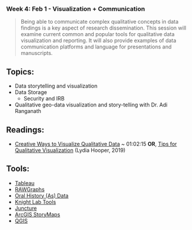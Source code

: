 ### Week 4: Feb 1 - Visualization + Communication

> Being able to communicate complex qualitative concepts in data findings is a key aspect of research dissemination. This session will examine current common and popular tools for qualitative data visualization and reporting. It will also provide examples of data communication platforms and language for presentations and manuscripts.

## Topics:
- Data storytelling and visualization
- Data Storage
  - Security and IRB
- Qualitative geo-data visualization and story-telling with Dr. Adi Ranganath

## Readings:
- [Creative Ways to Visualize Qualitative Data](https://youtu.be/MywkhShzAFM) ~ 01:02:15
**OR**, [Tips for Qualitative Visualization](https://youtu.be/MywkhShzAFM) (Lydia Hooper, 2019)

## Tools:
- [Tableau](https://www.tableau.com/)
- [RAWGraphs](https://rawgraphs.io/)
- [Oral History (As) Data](https://uidaholib.github.io/oral-history-as-data/)
- [Knight Lab Tools](https://knightlab.northwestern.edu/projects/)
- [Juncture](https://juncture-digital.org/)
- [ArcGIS StoryMaps](https://storymaps.arcgis.com/)
- [QGIS](https://www.qgis.org/en/site/)

